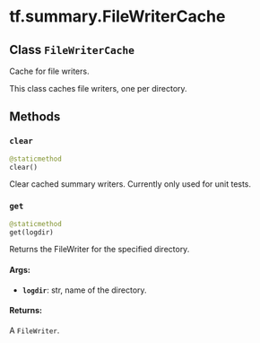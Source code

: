 <div itemscope itemtype="http://developers.google.com/ReferenceObject">
<meta itemprop="name" content="tf.summary.FileWriterCache" />
<meta itemprop="path" content="Stable" />
<meta itemprop="property" content="clear"/>
<meta itemprop="property" content="get"/>
</div>

# tf.summary.FileWriterCache

## Class `FileWriterCache`



Cache for file writers.

This class caches file writers, one per directory.

## Methods

<h3 id="clear"><code>clear</code></h3>

``` python
@staticmethod
clear()
```

Clear cached summary writers. Currently only used for unit tests.

<h3 id="get"><code>get</code></h3>

``` python
@staticmethod
get(logdir)
```

Returns the FileWriter for the specified directory.

#### Args:

* <b>`logdir`</b>: str, name of the directory.


#### Returns:

A `FileWriter`.



